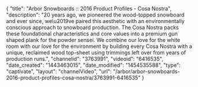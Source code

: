 {
    "title": "Arbor Snowboards :: 2016 Product Profiles - Cosa Nostra",
    "description": "20 years ago, we pioneered the wood-topped snowboard and ever since, we\u2019ve paired this aesthetic with an environmentally conscious approach to snowboard production. The Cosa Nostra packs these foundational characteristics and core values into a premium gun shaped plank for the powder sensei. We combine our love for the white room with our love for the environment by building every Cosa Nostra with a unique, reclaimed wood top-sheet using trimmings left over from years of production runs.",
    "channelid": "3763991",
    "videoid": "6416535",
    "date_created": "1443463015",
    "date_modified": "1454535588",
    "type": "captivate",
    "layout": "channelVideo",
    "url": "\/arbor\/arbor-snowboards-2016-product-profiles-cosa-nostra\/3763991-6416535"
}